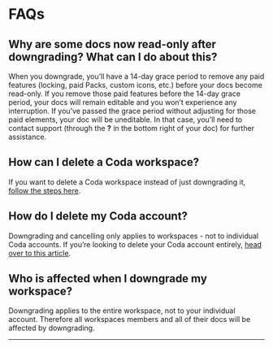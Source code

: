 **FAQs**
========


Why are some docs now read-only after downgrading? What can I do about this?
----------------------------------------------------------------------------



When you downgrade, you’ll have a 14-day grace period to remove any paid features (locking, paid Packs, custom icons, etc.) before your docs become read-only. If you remove those paid features before the 14-day grace period, your docs will remain editable and you won’t experience any interruption. If you’ve passed the grace period without adjusting for those paid elements, your doc will be uneditable. In that case, you’ll need to contact support (through the **?** in the bottom right of your doc) for further assistance.



How can I delete a Coda workspace?
----------------------------------



If you want to delete a Coda workspace instead of just downgrading it, [follow the steps here](https://help.coda.io/en/articles/3388779-create-and-manage-your-coda-workspace#h_02042ef52b).



How do I delete my Coda account?
--------------------------------



Downgrading and cancelling only applies to workspaces - not to individual Coda accounts. If you’re looking to delete your Coda account entirely, [head over to this article](https://help.coda.io/en/articles/1948613-how-can-i-delete-my-account).



Who is affected when I downgrade my workspace?
----------------------------------------------



Downgrading applies to the entire workspace, not to your individual account. Therefore all workspaces members and all of their docs will be affected by downgrading.





---